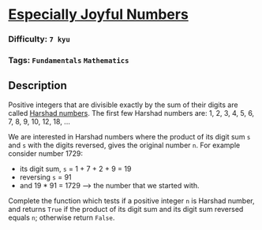 # [Especially Joyful Numbers](https://www.codewars.com/kata/570523c146edc287a50014b1)

### Difficulty: `7 kyu`

### Tags: `Fundamentals` `Mathematics`

## Description

Positive integers that are divisible exactly by the sum of their digits are called [Harshad numbers](https://en.wikipedia.org/wiki/Harshad_number). The first few Harshad numbers are: 1, 2, 3, 4, 5, 6, 7, 8, 9, 10, 12, 18, ...

We are interested in Harshad numbers where the product of its digit sum `s` and `s` with the digits reversed, gives the original number `n`. For example consider number 1729:
- its digit sum, `s` = 1 + 7 + 2 + 9 = 19
- reversing `s` = 91
- and 19 * 91 = 1729 --> the number that we started with.

Complete the function which tests if a positive integer `n` is Harshad number, and returns `True` if the product of its digit sum and its digit sum reversed equals `n`; otherwise return `False`.

